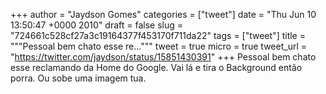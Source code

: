 
+++
author = "Jaydson Gomes"
categories = ["tweet"]
date = "Thu Jun 10 13:50:47 +0000 2010"
draft = false
slug = "724661c528cf27a3c19164377f453170f711da22"
tags = ["tweet"]
title = """Pessoal bem chato esse re..."""
tweet = true
micro = true
tweet_url = "https://twitter.com/jaydson/status/15851430391"
+++
Pessoal bem chato esse reclamando da Home do Google. Vai lá e tira o Background então porra. Ou sobe uma imagem tua.
